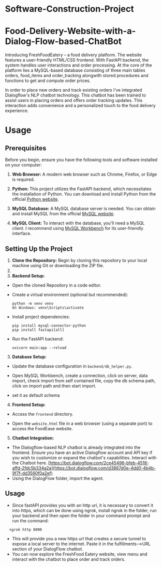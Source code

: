 # Software-Construction-Project
# Food-Delivery-Website-with-a-Dialog-Flow-based-ChatBot
Introducing FreshFoodEatery – a food delivery platform. The website features a user-friendly HTML/CSS frontend. With FastAPI backend, the system handles user interactions and order processing.
At the core of the platform lies a MySQL-based database consisting of three main tables orders, food_items and order_tracking alongwith stored procedures and functions to get and compute order prices.

In order to place new orders and track existing orders I've integrated Dialogflow's NLP chatbot technology. This chatbot has been trained to assist users in placing orders and offers order tracking updates. This interaction adds convenience and a personalized touch to the food delivery experience.

# Usage
## Prerequisites

Before you begin, ensure you have the following tools and software installed on your computer:

1. **Web Browser:** A modern web browser such as Chrome, Firefox, or Edge is required.

2. **Python:** This project utilizes the FastAPI backend, which necessitates the installation of Python. You can download and install Python from the official [Python website](https://www.python.org/downloads/).

3. **MySQL Database:** A MySQL database server is needed. You can obtain and install MySQL from the official [MySQL website](https://dev.mysql.com/downloads/).

4. **MySQL Client:** To interact with the database, you'll need a MySQL client. I recommend using [MySQL Workbench](https://dev.mysql.com/downloads/workbench/) for its user-friendly interface.

## Setting Up the Project

1. **Clone the Repository:** Begin by cloning this repository to your local machine using Git or downloading the ZIP file.
2. 
2. **Backend Setup:**

- Open the cloned Repository in a code editor.
- Create a virtual environment (optional but recommended):
  ```
  python -m venv venv
  On Windows: venv\Scripts\activate
  ```

- Install project dependencies:
  ```
  pip install mysql-connector-python
  pip install fastapi[all]
  ```

- Run the FastAPI backend:
  ```
  uvicorn main:app --reload
  ```

3. **Database Setup:**

- Update the database configuration in `backend/db_helper.py`.

- Open MySQL Workbench, create a connection, click on server, data import, check import from self contained file, copy the db schema path, click on import path and then start import.
- set it as default schema

4. **Frontend Setup:**

- Access the `frontend` directory.

- Open the `website.html` file in a web browser (using a separate port) to access the FoodEase website.

5. **Chatbot Integration:**

- The Dialogflow-based NLP chatbot is already integrated into the frontend. Ensure you have an active Dialogflow account and API key if you wish to customize or expand the chatbot's capabilities. Interact with the Chatbot here.
[https://bot.dialogflow.com/2ce45496-bfeb-4518-affd-2fdc5b334a2a](https://bot.dialogflow.com/d3867d0e-4dd0-4b4b-9f7f-dd3560f0a2ef)
- Using the DialogFlow folder, import the agent. 
## Usage
- Since fastAPI provides you with an http url, it is necessary to convert it into https, which can be done using ngrok, install ngrok in the folder, run your backend and then open the folder in your command prompt and run the command:
```
  ngrok http 8000
``` 
- This will provide you a new https url  that creates a secure tunnel to expose a local server to the internet. Paste it in the fulfillments-->URL section of your DialogFlow chatbot.
- You can now explore the FreshFood Eatery website, view menu and interact with the chatbot to place order and track orders.



